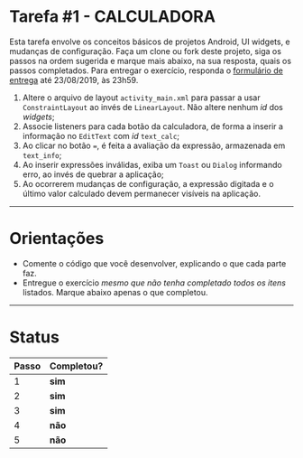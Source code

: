 # Tarefa #1 - CALCULADORA

Esta tarefa envolve os conceitos básicos de projetos Android, UI widgets, e mudanças de configuração.
Faça um clone ou fork deste projeto, siga os passos na ordem sugerida e marque mais abaixo, na sua resposta, quais os passos completados.
Para entregar o exercício, responda o [formulário de entrega](https://forms.gle/xqVK5c7jkyPQmywm9) até 23/08/2019, às 23h59.

1. Altere o arquivo de layout `activity_main.xml` para passar a usar `ConstraintLayout` ao invés de `LinearLayout`. Não altere nenhum _id_ dos _widgets_;
2. Associe listeners para cada botão da calculadora, de forma a inserir a informação no `EditText` com _id_ `text_calc`;
3. Ao clicar no botão `=`, é feita a avaliação da expressão, armazenada em `text_info`;
4. Ao inserir expressões inválidas, exiba um `Toast` ou `Dialog` informando erro, ao invés de quebrar a aplicação;
5. Ao ocorrerem mudanças de configuração, a expressão digitada e o último valor calculado devem permanecer visíveis na aplicação.

---

# Orientações

- Comente o código que você desenvolver, explicando o que cada parte faz.
- Entregue o exercício _mesmo que não tenha completado todos os itens_ listados. Marque abaixo apenas o que completou.

---

# Status

| Passo | Completou? |
| ----- | ---------- |
| 1     | **sim**    |
| 2     | **sim**    |
| 3     | **sim**    |
| 4     | **não**    |
| 5     | **não**    |
